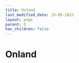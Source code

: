 ```yaml
---
title: Onland
last_modified_date: 19-09-2023
layout: page
parent: O
has_children: false
---
```


Onland
======

